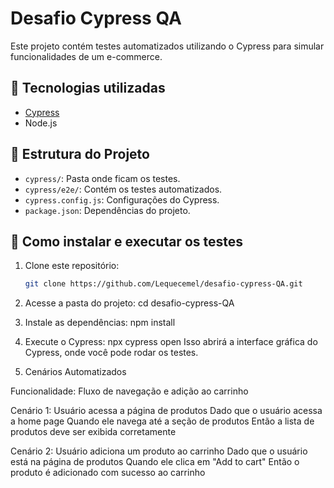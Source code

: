 # Desafio Cypress QA

Este projeto contém testes automatizados utilizando o Cypress para simular funcionalidades de um e-commerce.

## 🔧 Tecnologias utilizadas

- [Cypress](https://www.cypress.io/)
- Node.js

## 📁 Estrutura do Projeto

- `cypress/`: Pasta onde ficam os testes.
- `cypress/e2e/`: Contém os testes automatizados.
- `cypress.config.js`: Configurações do Cypress.
- `package.json`: Dependências do projeto.

## 🚀 Como instalar e executar os testes

1. Clone este repositório:

   ```bash
   git clone https://github.com/Lequecemel/desafio-cypress-QA.git

2. Acesse a pasta do projeto:
cd desafio-cypress-QA

3. Instale as dependências:
npm install

4. Execute o Cypress:
npx cypress open
Isso abrirá a interface gráfica do Cypress, onde você pode rodar os testes.

5. Cenários Automatizados

Funcionalidade: Fluxo de navegação e adição ao carrinho

Cenário 1: Usuário acessa a página de produtos
Dado que o usuário acessa a home page
Quando ele navega até a seção de produtos
Então a lista de produtos deve ser exibida corretamente

Cenário 2: Usuário adiciona um produto ao carrinho
Dado que o usuário está na página de produtos
Quando ele clica em "Add to cart"
Então o produto é adicionado com sucesso ao carrinho